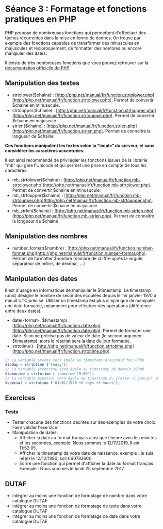 # Séance 3 : Formatage et fonctions pratiques en PHP

PHP propose de nombreuses fonctions qui permettent d'effectuer des tâches récurrentes dans la mise en forme de donnes. On trouve par exemple des fonctions capables de transformer des minuscules en majuscules et réciproquement, de formatter des nombres ou encore manipuler des dates.

Il existe de très nombreuses fonctions que vous pouvez retrouver sur la [documentation officielle de PHP](https://php.net)

## Manipulation des textes

* strtolower\($chaine\) : [http://php.net/manual/fr/function.strtolower.php](http://php.net/manual/fr/function.strtolower.php). Permet de convertir $chaine en minusucule.
* strtoupper\($chaine\) : [http://php.net/manual/fr/function.strtoupper.php](http://php.net/manual/fr/function.strtoupper.php). Permet de convertir $chaine en majuscule
* strlen\($chaine\) : [http://php.net/manual/fr/function.strlen.php](http://php.net/manual/fr/function.strlen.php). Permet de connaître la longueur de $chaine

**Ces fonctions manipulent les textes selon la "locale" du serveur, et sans considérer les caractères accentuées.**

Il est ainsi recommandé de privilégier les fonctions issues de la librairie "mb" qui gère l'Unicode et qui permet une prise en compte de tous les caractères.

* mb\_strtolower\($chaine\) : [http://php.net/manual/fr/function.mb-strtolower.php](http://php.net/manual/fr/function.mb-strtolower.php). Permet de convertir $chaine en minusucule.
* mb\_strtoupper\($chaine\) : [http://php.net/manual/fr/function.mb-strtoupper.php](http://php.net/manual/fr/function.mb-strtoupper.php). Permet de convertir $chaine en majuscule
* mb\_strlen\($chaine\) : [http://php.net/manual/fr/function.mb-strlen.php](http://php.net/manual/fr/function.mb-strlen.php). Permet de connaître la longueur de $chaine

## Manipulation des nombres

* number\_format\($nombre\) : [http://php.net/manual/fr/function.number-format.php](http://php.net/manual/fr/function.number-format.php). Permet de formatter $nombre \(nombre de chiffre après la virgule, séparateur de millier, de décimal, ...\)

## Manipulation des dates

Il est d'usage en informatique de manipuler le $timestamp. Le timestamp \(unix\) désigne le nombre de secondes écoulées depuis le 1er janvier 1970 à minuit UTC précise. Utiliser un timestamp est plus simple que de manipuler une date formatée, notamment pour effectuer des opérations \(différence entre deux dates\).

* date\(-format-, $timestamp\) : [http://php.net/manual/fr/function.date.php](http://php.net/manual/fr/function.date.php). Permet de formater une date. Si on ne précise pas de valeur de date \(le second argument $timestamp\), alors le résultat sera la date du jour formatée.
* strtotime\(\) : [http://php.net/manual/fr/function.strtotime.php](http://php.net/manual/fr/function.strtotime.php).

```php
// La variable $today sera égale au timestamp d'aujourd'hui 0h00
$today = strtotime ('today');
// La variable $tomorrow sera égale au timestamp de demain 19h00
$tomorrow = strtotime ('tomorrow 19:00');
// La variable $special sera égale au timestamp du {{date-|1 janvier 1970}} plus deux jours et trois heures
$special = strtotime ('01/01/1970 +2 days +3 hours');
```

## Exercices

### Tests

* Tester chacune des fonctions décrites sur des exemples de votre choix. Faire valider l'exercice.
* Manipulation de dates:
  * Afficher la date au format français ainsi que l'heure avec les minutes et les secondes, exemple: Nous sommes le 12/11/2019, Il est 11:52:05.
  * Afficher le timestamp de votre date de naissance, exemple : je suis né\(e\) le 12/10/1990, soit 660783600
  * Ecrire une fonction qui permet d'afficher la date au format français : Exemple : Nous sommes le lundi 25 septembre 2017.

## DUTAF

* Intégrer au moins une fonction de formatage de nombre dans votre catalogue DUTAF
* Intégrer au moins une fonction de formatage de texte dans votre catalogue DUTAF
* Intégrer au moins une fonction de formatage de date dans votre catalogue DUTAF


